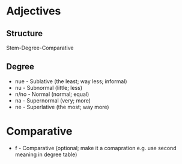 # Adjectives
## Structure
Stem-Degree-Comparative
## Degree
 - nue - Sublative (the least; way less; informal)
 - nu - Subnormal (little; less)
 - n/no - Normal (normal; equal)
 - na - Supernormal (very; more)
 - ne - Superlative (the most; way more)
# Comparative
 - f - Comparative (optional; make it a comapration e.g. use second meaning in degree table)
